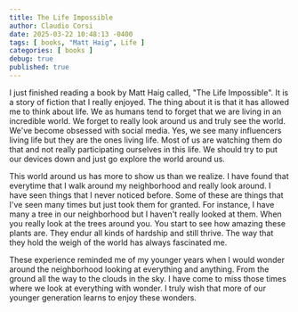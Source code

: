 ```yaml
---
title: The Life Impossible
author: Claudio Corsi
date: 2025-03-22 10:48:13 -0400
tags: [ books, "Matt Haig", Life ]
categories: [ books ]
debug: true
published: true
---
```



I just finished reading a book by Matt Haig called, "The Life Impossible". It is
a story of fiction that I really enjoyed. The thing about it is that it has allowed
me to think about life. We as humans tend to forget that we are living in an
incredible world. We forget to really look around us and truly see the world. We've
become obsessed with social media. Yes, we see many influencers living life but they
are the ones living life. Most of us are watching them do that and not really participating
ourselves in this life. We should try to put our devices down and just go explore the
world around us.

This world around us has more to show us than we realize. I have found that everytime
that I walk around my neighborhood and really look around. I have seen things that I
never noticed before. Some of these are things that I've seen many times but just took
them for granted. For instance, I have many a tree in our neighborhood but I haven't
really looked at them. When you really look at the trees around you. You start to see
how amazing these plants are. They endur all kinds of hardship and still thrive. The
way that they hold the weigh of the world has always fascinated me.

These experience reminded me of my younger years when I would wonder around the neighborhood
looking at everything and anything. From the ground all the way to the clouds in the sky. I have
come to miss those times where we look at everything with wonder. I truly wish that more of
our younger generation learns to enjoy these wonders.



